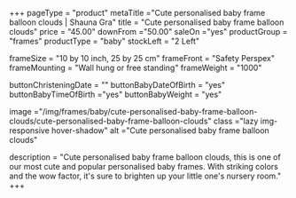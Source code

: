 +++
pageType = "product"
metaTitle ="Cute personalised baby frame balloon clouds | Shauna Gra"
title = "Cute personalised baby frame balloon clouds"
price = "45.00"
downFrom ="50.00"
saleOn ="yes"
productGroup = "frames"
productType = "baby"
stockLeft = "2 Left"

frameSize = "10 by 10 inch, 25 by 25 cm"
frameFront = "Safety Perspex"
frameMounting = "Wall hung or free standing"
frameWeight = "1000"

buttonChristeningDate = ""
buttonBabyDateOfBirth = "yes"
buttonBabyTimeOfBirth ="yes"
buttonBabyWeight = "yes"

image ="/img/frames/baby/cute-personalised-baby-frame-balloon-clouds/cute-personalised-baby-frame-balloon-clouds"
class ="lazy img-responsive hover-shadow"
alt ="Cute personalised baby frame balloon clouds"

description = "Cute personalised baby frame balloon clouds, this is one of our most cute and popular personalised baby frames. With striking colors and the wow factor, it's sure to brighten up your little one's nursery room."
+++
